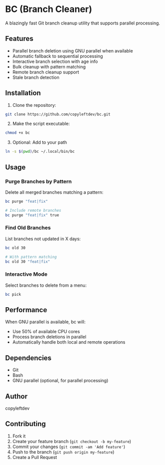 # BC (Branch Cleaner)

A blazingly fast Git branch cleanup utility that supports parallel processing.

## Features

- Parallel branch deletion using GNU parallel when available
- Automatic fallback to sequential processing
- Interactive branch selection with age info
- Bulk cleanup with pattern matching
- Remote branch cleanup support
- Stale branch detection

## Installation

1. Clone the repository:
```bash
git clone https://github.com/copyleftdev/bc.git
```

2. Make the script executable:
```bash
chmod +x bc
```

3. Optional: Add to your path
```bash
ln -s $(pwd)/bc ~/.local/bin/bc
```

## Usage

### Purge Branches by Pattern

Delete all merged branches matching a pattern:
```bash
bc purge "feat|fix"

# Include remote branches
bc purge "feat|fix" true
```

### Find Old Branches

List branches not updated in X days:
```bash
bc old 30

# With pattern matching
bc old 30 "feat|fix"
```

### Interactive Mode

Select branches to delete from a menu:
```bash
bc pick
```

## Performance

When GNU parallel is available, bc will:
- Use 50% of available CPU cores
- Process branch deletions in parallel
- Automatically handle both local and remote operations

## Dependencies

- Git
- Bash
- GNU parallel (optional, for parallel processing)


## Author

copyleftdev

## Contributing

1. Fork it
2. Create your feature branch (`git checkout -b my-feature`)
3. Commit your changes (`git commit -am 'Add feature'`)
4. Push to the branch (`git push origin my-feature`)
5. Create a Pull Request
